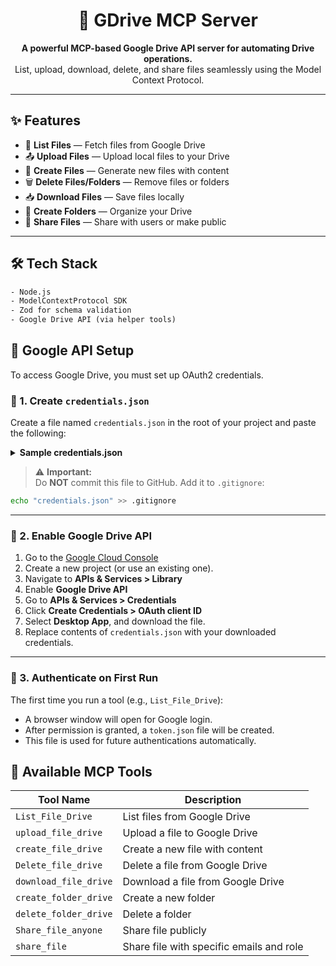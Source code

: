 <h1 align="center">📁 GDrive MCP Server</h1>

<p align="center">
  <b>A powerful MCP-based Google Drive API server for automating Drive operations.</b><br />
  List, upload, download, delete, and share files seamlessly using the Model Context Protocol.
</p>

---

## ✨ Features

- 📄 **List Files** — Fetch files from Google Drive
- 📤 **Upload Files** — Upload local files to your Drive
- 📝 **Create Files** — Generate new files with content
- 🗑️ **Delete Files/Folders** — Remove files or folders
- 📥 **Download Files** — Save files locally
- 📂 **Create Folders** — Organize your Drive
- 🔗 **Share Files** — Share with users or make public

---

## 🛠️ Tech Stack

```txt
- Node.js
- ModelContextProtocol SDK
- Zod for schema validation
- Google Drive API (via helper tools)
```

## 🔐 Google API Setup

To access Google Drive, you must set up OAuth2 credentials.

### 📁 1. Create `credentials.json`

Create a file named `credentials.json` in the root of your project and paste the following:

<details>
<summary><strong>Sample credentials.json</strong></summary>

```json
{
  "installed": {
    "client_id": "YOUR_CLIENT_ID_HERE",
    "project_id": "YOUR_PROJECT_ID",
    "auth_uri": "https://accounts.google.com/o/oauth2/auth",
    "token_uri": "https://oauth2.googleapis.com/token",
    "auth_provider_x509_cert_url": "https://www.googleapis.com/oauth2/v1/certs",
    "client_secret": "YOUR_CLIENT_SECRET_HERE",
    "redirect_uris": ["http://localhost"]
  }
}
```

</details>

> ⚠️ **Important:**  
> Do **NOT** commit this file to GitHub. Add it to `.gitignore`:

```bash
echo "credentials.json" >> .gitignore
```

---

### 🔧 2. Enable Google Drive API

1. Go to the [Google Cloud Console](https://console.cloud.google.com/)
2. Create a new project (or use an existing one).
3. Navigate to **APIs & Services > Library**
4. Enable **Google Drive API**
5. Go to **APIs & Services > Credentials**
6. Click **Create Credentials > OAuth client ID**
7. Select **Desktop App**, and download the file.
8. Replace contents of `credentials.json` with your downloaded credentials.

---

### 🔑 3. Authenticate on First Run

The first time you run a tool (e.g., `List_File_Drive`):

- A browser window will open for Google login.
- After permission is granted, a `token.json` file will be created.
- This file is used for future authentications automatically.

## 🧪 Available MCP Tools

| Tool Name             | Description                                  |
|----------------------|----------------------------------------------|
| `List_File_Drive`     | List files from Google Drive                |
| `upload_file_drive`   | Upload a file to Google Drive               |
| `create_file_drive`   | Create a new file with content              |
| `Delete_file_drive`   | Delete a file from Google Drive             |
| `download_file_drive` | Download a file from Google Drive           |
| `create_folder_drive` | Create a new folder                         |
| `delete_folder_drive` | Delete a folder                             |
| `Share_file_anyone`   | Share file publicly                         |
| `share_file`          | Share file with specific emails and role    |
